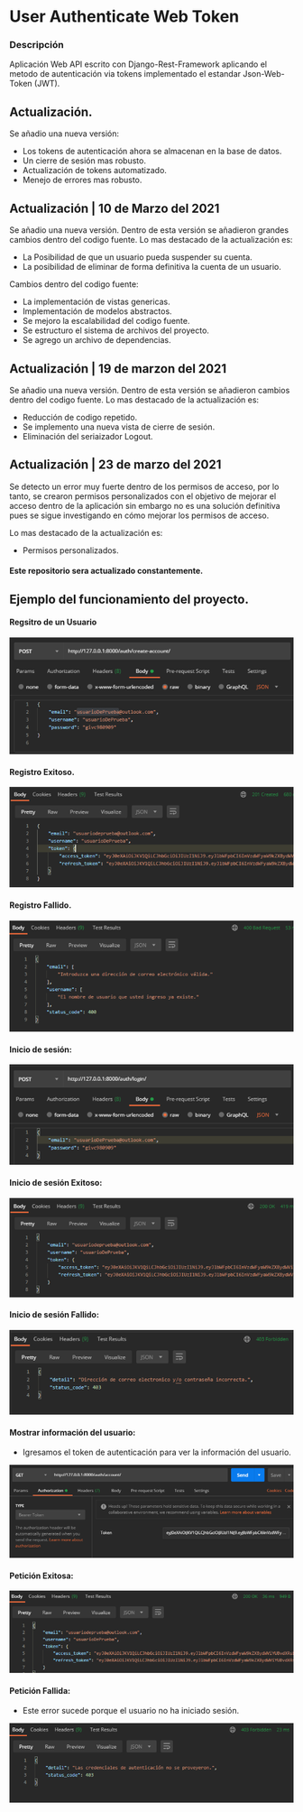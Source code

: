 # User Authenticate Web Token

### Descripción

Aplicación Web API escrito con Django-Rest-Framework aplicando el metodo de autenticación via tokens implementado el estandar Json-Web-Token (JWT). 

## Actualización.

Se añadio una nueva versión:

- Los tokens de autenticación ahora se almacenan en la base de datos.
- Un cierre de sesión mas robusto.
- Actualización de tokens automatizado.
- Menejo de errores mas robusto.

## Actualización | 10 de Marzo del 2021

Se añadio una nueva versión. Dentro de esta versión se añadieron grandes cambios dentro del codigo fuente.
Lo mas destacado de la actualización es:

- La Posibilidad de que un usuario pueda suspender su cuenta.
- La posibilidad de eliminar de forma definitiva la cuenta de un usuario.

Cambios dentro del codigo fuente:

- La implementación de vistas genericas.
- Implementación de modelos abstractos.
- Se mejoro la escalabilidad del codigo fuente.
- Se estructuro el sistema de archivos del proyecto.
- Se agrego un archivo de dependencias. 

## Actualización | 19 de marzon del 2021

Se añadio una nueva versión. Dentro de esta versión se añadieron cambios dentro del codigo fuente.
Lo mas destacado de la actualización es:

- Reducción de codigo repetido.
- Se implemento una nueva vista de cierre de sesión.
- Eliminación del seriaizador Logout.

## Actualización | 23 de marzo del 2021

Se detecto un error muy fuerte dentro de los permisos de acceso, por lo tanto, se crearon permisos personalizados con el 
objetivo de mejorar el acceso dentro de la aplicación sin embargo no es una solución definitiva pues se sigue investigando 
en cómo mejorar los permisos de acceso.

Lo mas destacado de la actualización es:

- Permisos personalizados.
  


#### Este repositorio sera actualizado constantemente.

## Ejemplo del funcionamiento del proyecto.

#### Regsitro de un Usuario

![This is a alt text.](/screenshots/user_register.png "This is a sample image.")

#### Registro Exitoso. 

![This is a alt text.](/screenshots/user_register_success.png "This is a sample image.")

#### Registro Fallido. 

![This is a alt text.](/screenshots/user_register_failure.png "This is a sample image.")

#### Inicio de sesión:

![This is a alt text.](/screenshots/user_login.png "This is a sample image.")

#### Inicio de sesión Exitoso: 

![This is a alt text.](/screenshots/user_login_success.png "This is a sample image.")

#### Inicio de sesión Fallido: 

![This is a alt text.](/screenshots/user_login_failure.png "This is a sample image.")

#### Mostrar información del usuario:

- Igresamos el token de autenticación para ver la información del usuario.

![This is a alt text.](/screenshots/see_account.png "This is a sample image.")

#### Petición Exitosa: 

![This is a alt text.](/screenshots/see_account_success.png "This is a sample image.")

#### Petición Fallida: 

- Este error sucede porque el usuario no ha iniciado sesión.

![This is a alt text.](/screenshots/see_account_failure.png "This is a sample image.")


